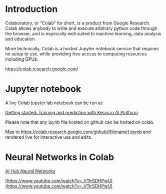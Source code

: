 # Introduction

Colaboratory, or “Colab” for short, is a product from Google Research. 
Colab allows anybody to write and execute arbitrary python code through the browser, and is especially well suited to machine learning, data analysis and education. 

More technically, Colab is a hosted Jupyter notebook service that requires no setup to use, while providing free access to computing resources including GPUs.

https://colab.research.google.com/

# Jupyter notebook

A live Colab jupyter lab notebook can be run at:

[Getting started: Training and prediction with Keras in AI Platform](https://colab.research.google.com/github/GoogleCloudPlatform/cloudml-samples/blob/master/notebooks/tensorflow/getting-started-keras.ipynb)

Please note that any ipynb file hosted on github can be hosted on colab.

Map to https://colab.research.google.com/github/[filename].ipynb and rendered live for interactive use and edits.


# Neural Networks in Colab

[AI Hub Neural Networks](https://aihub.cloud.google.com/p/products%2Fbda88ef5-fbf1-4d54-8d61-51433f30cb47)

[https://www.youtube.com/watch?v=_VTtrSDHPwU](https://www.youtube.com/watch?v=_VTtrSDHPwU)

